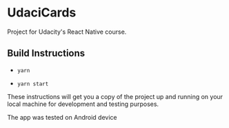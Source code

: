 # UdaciCards

Project for Udacity's React Native course.

## Build Instructions

* `yarn`

* `yarn start`

These instructions will get you a copy of the project up and running on your local machine for development and testing purposes.


The app was tested on Android device

